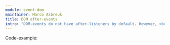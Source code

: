 ```yaml
---
module: event-dom
maintainer: Marco Asbreuk
title: DOM after-events
intro: "DOM-events do not have after-listeners by default. However, <b>event-dom</b> has.<br>You can type anything in the text-box and the event shows the new value."
---
```


Code-example:
